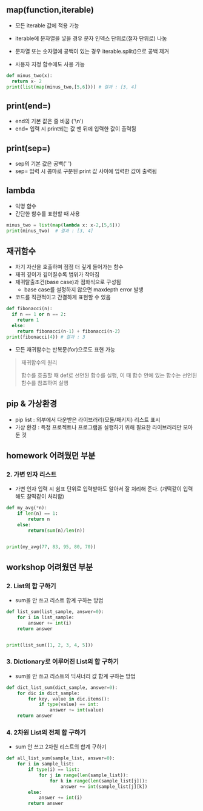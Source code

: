 ## map(function,iterable)

- 모든 iterable 값에 적용 가능
- iterable에 문자열을 넣을 경우 문자 인덱스 단위로(철자 단위로) 나눔
- 문자열 또는 숫자열에 공백이 있는 경우 iterable.split()으로 공백 제거

- 사용자 지정 함수에도 사용 가능
```python
def minus_two(x):
  return x- 2
print(list(map(minus_two,[5,6]))) # 결과 : [3, 4]
```

## print(end=)

- end의 기본 값은 줄 바꿈 ('\n')
- end= 입력 시 print되는 값 맨 뒤에 입력한 값이 출력됨

## print(sep=)

- sep의 기본 값은 공백(' ')
- sep= 입력 시 콤마로 구분된 print 값 사이에 입력한 값이 출력됨

## lambda

- 익명 함수
- 간단한 함수를 표현할 때 사용

```python
minus_two = list(map(lambda x: x-2,[5,6]))
print(minus_two)  # 결과 : [3, 4]
```

## 재귀함수

- 자기 자신을 호출하며 점점 더 깊게 들어가는 함수
- 재귀 깊이가 깊어질수록 범위가 작아짐
- 재귀탈출조건(base case)과 점화식으로 구성됨
  - base case를 설정하지 않으면 maxdepth error 발생
- 코드를 직관적이고 간결하게 표현할 수 있음

```python
def fibonacci(n):
  if n == 1 or n == 2:
    return 1
  else:
    return fibonacci(n-1) + fibonacci(n-2)
print(fibonacci(4)) # 결과 : 3
```

- 모든 재귀함수는 반복문(for)으로도 표현 가능

> 재귀함수의 원리
>
> 함수를 호출할 때 def로 선언된 함수를 실행, 이 때 함수 안에 있는 함수는 선언된 함수를 참조하여 실행

## pip & 가상환경

- pip list : 외부에서 다운받은 라이브러리(모듈/패키지) 리스트 표시
- 가상 환경 : 특정 프로젝트나 프로그램을 실행하기 위해 필요한 라이브러리만 모아둔 것

## homework 어려웠던 부분

### 2. 가변 인자 리스트

- 가변 인자 입력 시 쉼표 단위로 입력받아도 알아서 잘 처리해 준다.
  (개떡같이 입력해도 찰떡같이 처리함)

```python
def my_avg(*n):
    if len(n) == 1:
        return n
    else:
        return(sum(n)/len(n))


print(my_avg(77, 83, 95, 80, 70))
```

## workshop 어려웠던 부분

### 2. List의 합 구하기

- sum을 안 쓰고 리스트 합계 구하는 방법

```python
def list_sum(list_sample, answer=0):
    for i in list_sample:
        answer += int(i)
    return answer


print(list_sum([1, 2, 3, 4, 5]))
```

### 3. Dictionary로 이루어진 List의 합 구하기

- sum을 안 쓰고 리스트의 딕셔너리 값 합계 구하는 방법

```python
def dict_list_sum(dict_sample, answer=0):
    for dic in dict_sample:
        for key, value in dic.items():
            if type(value) == int:
                answer += int(value)
    return answer
```

### 4. 2차원 List의 전체 합 구하기

- sum 안 쓰고 2차원 리스트의 합계 구하기

```python
def all_list_sum(sample_list, answer=0):
    for i in sample_list:
        if type(i) == list:
            for j in range(len(sample_list)):
                for k in range(len(sample_list[j])):
                    answer += int(sample_list[j][k])
        else:
            answer += int(i)
        return answer
```